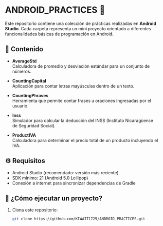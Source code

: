 # ANDROID_PRACTICES 📱

Este repositorio contiene una colección de prácticas realizadas en **Android Studio**. Cada carpeta representa un mini proyecto orientado a diferentes funcionalidades básicas de programación en Android.

## 📂 Contenido

- **AverageStd**  
  Calculadora de promedio y desviación estándar para un conjunto de números.

- **CountingCapital**  
  Aplicación para contar letras mayúsculas dentro de un texto.

- **CountingPhrases**  
  Herramienta que permite contar frases u oraciones ingresadas por el usuario.

- **Inss**  
  Simulador para calcular la deducción del INSS (Instituto Nicaragüense de Seguridad Social).

- **ProductIVA**  
  Calculadora para determinar el precio total de un producto incluyendo el IVA.

## ⚙️ Requisitos

- Android Studio (recomendado: versión más reciente)
- SDK mínimo: 21 (Android 5.0 Lollipop)
- Conexión a internet para sincronizar dependencias de Gradle

## 🚀 ¿Cómo ejecutar un proyecto?

1. Clona este repositorio:
   ```bash
   git clone https://github.com/KIWAIT1725/ANDROID_PRACTICES.git
